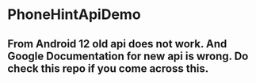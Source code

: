 # PhoneHintApiDemo
## From Android 12 old api does not work. And Google Documentation for new api is wrong. Do check this repo if you come across this.
